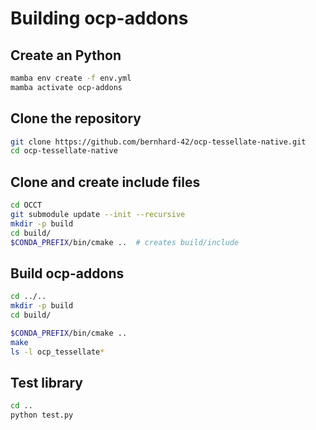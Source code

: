 # Building ocp-addons

## Create an Python

```bash
mamba env create -f env.yml
mamba activate ocp-addons
```

## Clone the repository

```bash
git clone https://github.com/bernhard-42/ocp-tessellate-native.git
cd ocp-tessellate-native
```

## Clone and create include files

```bash
cd OCCT
git submodule update --init --recursive
mkdir -p build
cd build/
$CONDA_PREFIX/bin/cmake ..  # creates build/include
```

## Build ocp-addons

```bash
cd ../..
mkdir -p build
cd build/

$CONDA_PREFIX/bin/cmake ..
make 
ls -l ocp_tessellate*
```

## Test library

```bash
cd ..
python test.py
```


